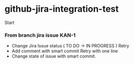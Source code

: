 # github-jira-integration-test
Start

### From branch jira issue KAN-1
- Change Jira Issue status ( TO DO -> IN PROGRESS ) Retry
- Add comment with smart commit Retry with one line
- Change state of issue with smart commit.
